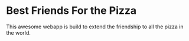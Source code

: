 # Best Friends For the Pizza
This awesome webapp is build to extend the friendship to all the pizza in the world.